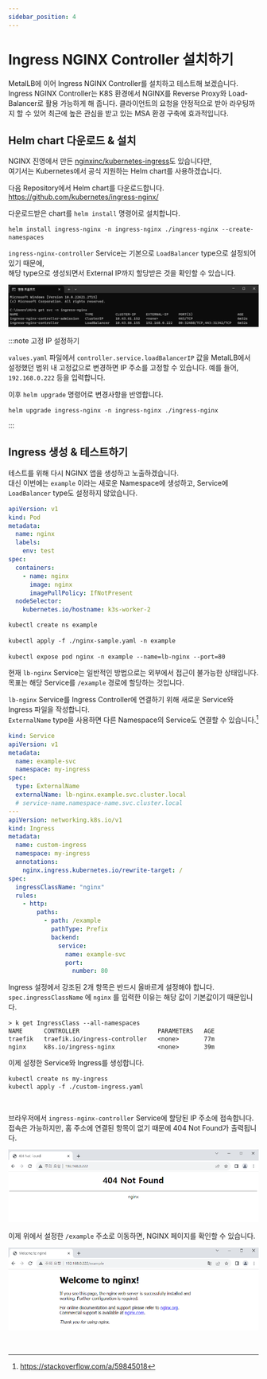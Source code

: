 ```yaml
---
sidebar_position: 4
---
```


# Ingress NGINX Controller 설치하기

MetalLB에 이어 Ingress NGINX Controller를 설치하고 테스트해 보겠습니다.  
Ingress NGINX Controller는 K8S 환경에서 NGINX를 Reverse Proxy와 Load-Balancer로 활용 가능하게 해 줍니다. 클라이언트의 요청을 안정적으로 받아 라우팅까지 할 수 있어 최근에 높은 관심을 받고 있는 MSA 환경 구축에 효과적입니다.

## Helm chart 다운로드 & 설치

NGINX 진영에서 만든 [nginxinc/kubernetes-ingress][ref1]도 있습니다만,  
여기서는 Kubernetes에서 공식 지원하는 Helm chart를 사용하겠습니다.

다음 Repository에서 Helm chart를 다운로드합니다.  
https://github.com/kubernetes/ingress-nginx/

다운로드받은 chart를 `helm install` 명령어로 설치합니다.

```
helm install ingress-nginx -n ingress-nginx ./ingress-nginx --create-namespaces
```

`ingress-nginx-controller` Service는 기본으로 `LoadBalancer` type으로 설정되어 있기 때문에,  
해당 type으로 생성되면서 External IP까지 할당받은 것을 확인할 수 있습니다.

![Ingress controller service check](./img/2-4-ingress-controller-svc.png)

:::note 고정 IP 설정하기

`values.yaml` 파일에서 `controller.service.loadBalancerIP` 값을 MetalLB에서 설정했던 범위 내 고정값으로 변경하면 IP 주소를 고정할 수 있습니다. 예를 들어, `192.168.0.222` 등을 입력합니다.

이후 `helm upgrade` 명령어로 변경사항을 반영합니다.

```
helm upgrade ingress-nginx -n ingress-nginx ./ingress-nginx
```

:::

## Ingress 생성 & 테스트하기

테스트를 위해 다시 NGINX 앱을 생성하고 노출하겠습니다.  
대신 이번에는 `example` 이라는 새로운 Namespace에 생성하고, Service에 `LoadBalancer` type도 설정하지 않았습니다.

```yaml title="nginx-sample.yaml"
apiVersion: v1
kind: Pod
metadata:
  name: nginx
  labels:
    env: test
spec:
  containers:
    - name: nginx
      image: nginx
      imagePullPolicy: IfNotPresent
  nodeSelector:
    kubernetes.io/hostname: k3s-worker-2
```

```
kubectl create ns example

kubectl apply -f ./nginx-sample.yaml -n example

kubectl expose pod nginx -n example --name=lb-nginx --port=80
```

현재 `lb-nginx` Service는 일반적인 방법으로는 외부에서 접근이 불가능한 상태입니다.  
목표는 해당 Service를 `/example` 경로에 할당하는 것입니다.

`lb-nginx` Service를 Ingress Controller에 연결하기 위해 새로운 Service와 Ingress 파일을 작성합니다.  
`ExternalName` type을 사용하면 다른 Namespace의 Service도 연결할 수 있습니다.[^1]

```yaml title="custom-ingress.yaml" {17,19}
kind: Service
apiVersion: v1
metadata:
  name: example-svc
  namespace: my-ingress
spec:
  type: ExternalName
  externalName: lb-nginx.example.svc.cluster.local
  # service-name.namespace-name.svc.cluster.local
---
apiVersion: networking.k8s.io/v1
kind: Ingress
metadata:
  name: custom-ingress
  namespace: my-ingress
  annotations:
    nginx.ingress.kubernetes.io/rewrite-target: /
spec:
  ingressClassName: "nginx"
  rules:
    - http:
        paths:
          - path: /example
            pathType: Prefix
            backend:
              service:
                name: example-svc
                port:
                  number: 80
```

Ingress 설정에서 강조된 2개 항목은 반드시 올바르게 설정해야 합니다.  
`spec.ingressClassName` 에 `nginx` 를 입력한 이유는 해당 값이 기본값이기 때문입니다.

```
> k get IngressClass --all-namespaces
NAME      CONTROLLER                      PARAMETERS   AGE
traefik   traefik.io/ingress-controller   <none>       77m
nginx     k8s.io/ingress-nginx            <none>       39m
```

이제 설정한 Service와 Ingress를 생성합니다.

```
kubectl create ns my-ingress
kubectl apply -f ./custom-ingress.yaml
```

<br />

브라우저에서 `ingress-nginx-controller` Service에 할당된 IP 주소에 접속합니다.  
접속은 가능하지만, 홈 주소에 연결된 항목이 없기 때문에 404 Not Found가 출력됩니다.

![Browser test 1](./img/2-4-ingress-test-1.png)

이제 위에서 설정한 `/example` 주소로 이동하면, NGINX 페이지를 확인할 수 있습니다.

![Browser test 2](./img/2-4-ingress-test-2.png)

<br />

[ref1]: https://github.com/nginxinc/kubernetes-ingress

[^1]: https://stackoverflow.com/a/59845018

<!--Re-edited on 240120-->
